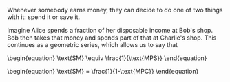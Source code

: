 Whenever somebody earns money, they can decide to do one of two things with it: spend it or save it. 

Imagine Alice spends a fraction of her disposable income at Bob's shop. Bob then takes that money and spends part of that at Charlie's shop. This continues as a geometric series, which allows us to say that

\begin{equation}
\text{SM} \equiv \frac{1}{\text{MPS}}
\end{equation}

\begin{equation}
\text{SM} = \frac{1}{1-\text{MPC}}
\end{equation}